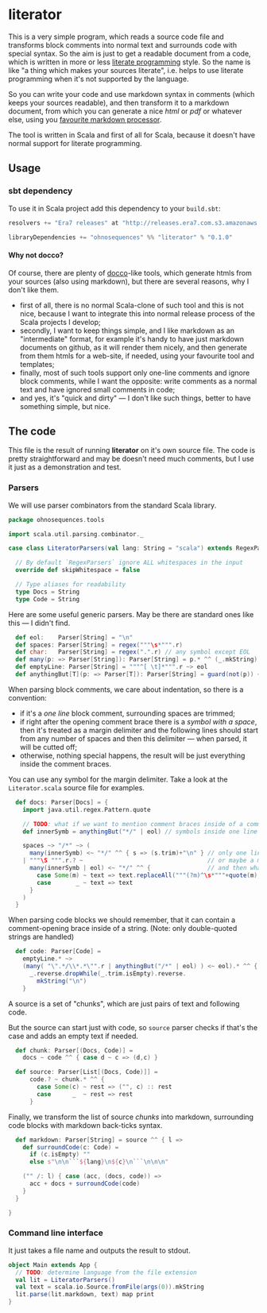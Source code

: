 
literator
=========

This is a very simple program, which reads a source code file and transforms block comments into normal text and surrounds code with special syntax. So the aim is just to get a readable document from a code, which is written in more or less [literate programming](http://en.wikipedia.org/wiki/Literate_programming) style. So the name is like "a thing which makes your sources literate", i.e. helps to use literate programming when it's not supported by the language.

So you can write your code and use markdown syntax in comments (which keeps your sources readable), and then transform it to a markdown document, from which you can generate a nice _html_ or _pdf_ or whatever else, using you [favourite markdown processor](http://johnmacfarlane.net/pandoc/).

The tool is written in Scala and first of all for Scala, because it doesn't have normal support for literate programming.

## Usage


### sbt dependency

To use it in Scala project add this dependency to your `build.sbt`:

```scala
resolvers += "Era7 releases" at "http://releases.era7.com.s3.amazonaws.com"

libraryDependencies += "ohnosequences" %% "literator" % "0.1.0"
```


#### Why not docco?

Of course, there are plenty of [docco](http://jashkenas.github.io/docco/)-like tools, which generate htmls from your sources (also using markdown), but there are several reasons, why I don't like them.
- first of all, there is no normal Scala-clone of such tool and this is not nice, because I want to integrate this into normal release process of the Scala projects I develop;
- secondly, I want to keep things simple, and I like markdown as an "intermediate" format, for example it's handy to have just markdown documents on github, as it will render them nicely, and then generate from them htmls for a web-site, if needed, using your favourite tool and templates;
- finally, most of such tools support only one-line comments and ignore block comments, while I want the opposite: write comments as a normal text and have ignored small comments in code;
- and yes, it's "quick and dirty" — I don't like such things, better to have something simple, but nice.


## The code

This file is the result of running **literator** on it's own source file. The code is pretty straightforward and may be doesn't need much comments, but I use it just as a demonstration and test.


### Parsers

We will use parser combinators from the standard Scala library.


```scala
package ohnosequences.tools

import scala.util.parsing.combinator._

case class LiteratorParsers(val lang: String = "scala") extends RegexParsers {

  // By default `RegexParsers` ignore ALL whitespaces in the input
  override def skipWhitespace = false

  // Type aliases for readability
  type Docs = String
  type Code = String
```


Here are some useful generic parsers.
May be there are standard ones like this — I didn't find.
    

```scala
  def eol:    Parser[String] = "\n"
  def spaces: Parser[String] = regex("""\s*""".r)
  def char:   Parser[String] = regex(".".r) // any symbol except EOL
  def many(p: => Parser[String]): Parser[String] = p.* ^^ (_.mkString)
  def emptyLine: Parser[String] = """^[ \t]*""".r ~> eol
  def anythingBut[T](p: => Parser[T]): Parser[String] = guard(not(p)) ~> (char | eol)
```


When parsing block comments, we care about indentation, so there is a convention:
- if it's a _one line_ block comment, surrounding spaces are trimmed;
- if right after the opening comment brace there is a _symbol with a space_,
  then it's treated as a margin delimiter and the following lines should start
  from any number of spaces and then this delimiter — when parsed, it will be
  cutted off;
- otherwise, nothing special happens, the result will be just everything inside
  the comment braces.

You can use any symbol for the margin delimiter. Take a look at the 
`Literator.scala` source file for examples.
    

```scala
  def docs: Parser[Docs] = {
    import java.util.regex.Pattern.quote

    // TODO: what if we want to mention comment braces inside of a comment?
    def innerSymb = anythingBut("*/" | eol) // symbols inside one line of the comment

    spaces ~> "/*" ~> (
      many(innerSymb) <~ "*/" ^^ { s => (s.trim)+"\n" } // only one line
    | """\S """.r.? ~                                   // or maybe a margin symbol
      many(innerSymb | eol) <~ "*/" ^^ {                // and then whatever
        case Some(m) ~ text => text.replaceAll("""(?m)^\s*"""+quote(m), "")
        case       _ ~ text => text
      }
    )
  }
```


When parsing code blocks we should remember, that it
can contain a comment-opening brace inside of a string.
(Note: only double-quoted strings are handled)


```scala
  def code: Parser[Code] =
    emptyLine.* ~>
    (many( "\".*/\\*.*\"".r | anythingBut("/*" | eol) ) <~ eol).* ^^ {
      _.reverse.dropWhile(_.trim.isEmpty).reverse.
        mkString("\n")
    }
```


A source is a set of "chunks", which are just pairs of text 
and following code.

But the source can start just with code, so `source` parser
checks if that's the case and adds an empty text if needed.
    

```scala
  def chunk: Parser[(Docs, Code)] =
    docs ~ code ^^ { case d ~ c => (d,c) }

  def source: Parser[List[(Docs, Code)]] =
      code.? ~ chunk.* ^^ {
        case Some(c) ~ rest => ("", c) :: rest
        case      _  ~ rest => rest
      }
```


Finally, we transform the list of source _chunks_ into markdown,
surrounding code blocks with markdown back-ticks syntax.
    

```scala
  def markdown: Parser[String] = source ^^ { l =>
    def surroundCode(c: Code) =
      if (c.isEmpty) ""
      else s"\n\n```${lang}\n${c}\n```\n\n\n"

    ("" /: l) { case (acc, (docs, code)) =>
      acc + docs + surroundCode(code)
    }
  }

}
```



### Command line interface

It just takes a file name and outputs the result to stdout.


```scala
object Main extends App {
  // TODO: determine language from the file extension
  val lit = LiteratorParsers()
  val text = scala.io.Source.fromFile(args(0)).mkString
  lit.parse(lit.markdown, text) map print
}
```


